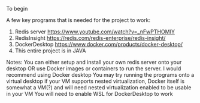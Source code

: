 To begin

A few key programs that is needed for the project to work:
1) Redis server https://www.youtube.com/watch?v=_nFwPTHOMIY
2) RedisInsight https://redis.com/redis-enterprise/redis-insight/
3) DockerDesktop https://www.docker.com/products/docker-desktop/
4) This entire project is in JAVA

Notes:
You can either setup and install your own redis server onto your desktop OR use Docker images or containers to run the server. I would recommend using Docker desktop
You may try running the programs onto a virtual desktop if your VM supports nested virtualization, Docker itself is somewhat a VM(?) and will need nested virtualization enabled to be usable in your VM
You will need to enable WSL for DockerDesktop to work 


